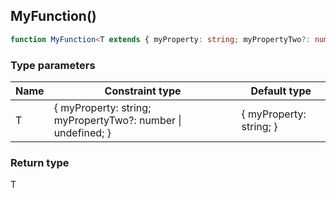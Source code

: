 ## MyFunction()

```typescript
function MyFunction<T extends { myProperty: string; myPropertyTwo?: number | undefined; } = { myProperty: string; }>(): T
```

### Type parameters

| Name | Constraint type                                                | Default type              |
| ---- | -------------------------------------------------------------- | ------------------------- |
| T    | \{ myProperty: string; myPropertyTwo?: number \| undefined; \} | \{ myProperty: string; \} |

### Return type

T

